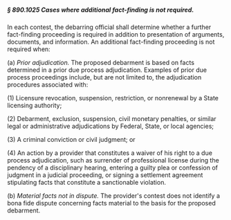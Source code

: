 ##### § 890.1025 Cases where additional fact-finding is not required. #####

In each contest, the debarring official shall determine whether a further fact-finding proceeding is required in addition to presentation of arguments, documents, and information. An additional fact-finding proceeding is not required when:

(a) *Prior adjudication.* The proposed debarment is based on facts determined in a prior due process adjudication. Examples of prior due process proceedings include, but are not limited to, the adjudication procedures associated with:

(1) Licensure revocation, suspension, restriction, or nonrenewal by a State licensing authority;

(2) Debarment, exclusion, suspension, civil monetary penalties, or similar legal or administrative adjudications by Federal, State, or local agencies;

(3) A criminal conviction or civil judgment; or

(4) An action by a provider that constitutes a waiver of his right to a due process adjudication, such as surrender of professional license during the pendency of a disciplinary hearing, entering a guilty plea or confession of judgment in a judicial proceeding, or signing a settlement agreement stipulating facts that constitute a sanctionable violation.

(b) *Material facts not in dispute.* The provider's contest does not identify a bona fide dispute concerning facts material to the basis for the proposed debarment.
